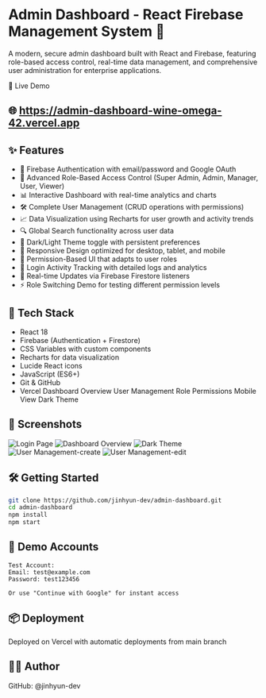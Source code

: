 # Admin Dashboard - React Firebase Management System 🏢

A modern, secure admin dashboard built with React and Firebase, featuring role-based access control, real-time data management, and comprehensive user administration for enterprise applications.

🔗 Live Demo
## 🌐 https://admin-dashboard-wine-omega-42.vercel.app

## ✨ Features

- 🔐 Firebase Authentication with email/password and Google OAuth
- 👥 Advanced Role-Based Access Control (Super Admin, Admin, Manager, User, Viewer)
- 📊 Interactive Dashboard with real-time analytics and charts
- 🛠️ Complete User Management (CRUD operations with permissions)
- 📈 Data Visualization using Recharts for user growth and activity trends
- 🔍 Global Search functionality across user data
- 🌙 Dark/Light Theme toggle with persistent preferences
- 📱 Responsive Design optimized for desktop, tablet, and mobile
- 🎯 Permission-Based UI that adapts to user roles
- 📝 Login Activity Tracking with detailed logs and analytics
- 🔄 Real-time Updates via Firebase Firestore listeners
- ⚡ Role Switching Demo for testing different permission levels

## 🚀 Tech Stack

- React 18
- Firebase (Authentication + Firestore)
- CSS Variables with custom components
- Recharts for data visualization
- Lucide React icons
- JavaScript (ES6+)
- Git & GitHub
- Vercel
Dashboard Overview User Management Role Permissions Mobile View Dark Theme
## 📸 Screenshots

![Login Page](https://github.com/user-attachments/assets/ef4aa6ec-fd53-421c-96da-9750e8d221fc)
![Dashboard Overview](https://github.com/user-attachments/assets/b65df87f-dac7-4e4d-8753-b3799a418dfb)
![Dark Theme](https://github.com/user-attachments/assets/33e9fdf2-94b1-4087-b26c-c6a78526127d)
![User Management-create](https://github.com/user-attachments/assets/d44a1a72-cd9b-42dd-8893-a66310c3e9f5)
![User Management-edit](https://github.com/user-attachments/assets/e8ecf8aa-4161-4708-8080-fa65630df452)

## 🛠️ Getting Started

```bash
git clone https://github.com/jinhyun-dev/admin-dashboard.git
cd admin-dashboard
npm install
npm start
```

## 🔑 Demo Accounts

```
Test Account:
Email: test@example.com
Password: test123456

Or use "Continue with Google" for instant access
```

## 📦 Deployment

Deployed on Vercel with automatic deployments from main branch

## 🧑‍💻 Author

GitHub: @jinhyun-dev
